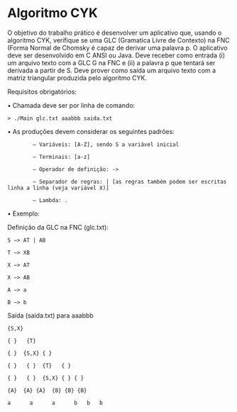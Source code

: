 # Algoritmo CYK

O objetivo do trabalho prático é desenvolver um aplicativo que, usando o algoritmo CYK, verifique se uma GLC (Gramatica Livre de Contexto) na FNC (Forma Normal de Chomsky é capaz de derivar uma palavra p.
O aplicativo deve ser desenvolvido em C ANSI ou Java.
Deve receber como entrada (i) um arquivo texto com a GLC G na FNC e (ii) a palavra p que tentará ser derivada a partir de S.
Deve prover como saída um arquivo texto com a matriz triangular produzida pelo algoritmo CYK.


Requisitos obrigatórios:

• Chamada deve ser por linha de comando:

	> ./Main glc.txt aaabbb saida.txt
    
• As produções devem considerar os seguintes padrões:

			– Variáveis: [A-Z], sendo S a variável inicial
			
			– Terminais: [a-z]
			
			– Operador de definição: ->
			
			– Separador de regras: | [as regras também podem ser escritas linha a linha (veja variável X)]
			
			– Lambda: .
			
			
• Exemplo:

Definição da GLC na FNC (glc.txt):
```
S −> AT | AB

T −> XB

X −> AT

X −> AB

A −> a

B −> b
```

Saída (saida.txt) para aaabbb
```
{S,X}

{ }   {T}

{ }  {S,X} { }

{ }   { }  {T}   { }

{ }   { }  {S,X} { } { }

{A}  {A} {A}  {B} {B} {B}

a	   a	  a		 b 	 b 	 b

```
